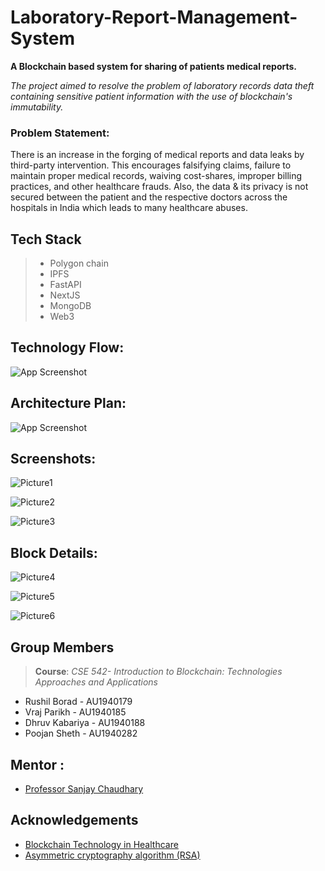 #  Laboratory-Report-Management-System

**A Blockchain based system for sharing of patients medical reports.** 

*The project aimed to resolve the problem of laboratory records data theft containing sensitive patient information with the use of blockchain's immutability.*

### Problem Statement:
There is an increase in the forging of medical reports and data leaks by third-party intervention. This encourages falsifying claims, failure to maintain proper medical records, waiving cost-shares, improper billing practices, and other healthcare frauds. 
Also, the data & its privacy is not secured between the patient and the respective doctors across the hospitals in India which leads to many healthcare abuses.

## Tech Stack
> - Polygon chain
> - IPFS 
> - FastAPI
> - NextJS 
> - MongoDB
> - Web3 



## Technology Flow:

![App Screenshot](https://user-images.githubusercontent.com/73428876/218509185-b47a4746-44a4-44ac-aeca-bbeaa212c55f.jpg)

## Architecture Plan:
![App Screenshot](https://user-images.githubusercontent.com/73428876/218509912-bdc3743e-7999-4b15-a646-2ddad01bb2e8.jpg)

## Screenshots:
![Picture1](https://user-images.githubusercontent.com/73428876/218510767-4a9a4545-2eb5-434c-9b93-969a9641b6cf.png)

![Picture2](https://user-images.githubusercontent.com/73428876/218510722-a8dc7b13-aa81-46ad-bec2-4e88ffc668a7.png)

![Picture3](https://user-images.githubusercontent.com/73428876/218510728-c211971e-e6bd-4e59-8ff2-65203082b9d7.png)

## Block Details:
![Picture4](https://user-images.githubusercontent.com/73428876/218512188-3cc0ca29-0a9d-4820-88d3-fc1f39d4d3da.png)

![Picture5](https://user-images.githubusercontent.com/73428876/218512195-ce5cdde5-87bc-4c01-99ba-266bbe90d02f.png)

![Picture6](https://user-images.githubusercontent.com/73428876/218512199-9e8fad2b-4471-4b66-b578-be4f15062a6e.png)

## Group Members

> __Course__: *CSE 542- Introduction to Blockchain: Technologies Approaches and Applications* 
- Rushil Borad - AU1940179
- Vraj Parikh - AU1940185
- Dhruv Kabariya - AU1940188  
- Poojan Sheth - AU1940282


## Mentor :
- [Professor Sanjay Chaudhary](https://ahduni.edu.in/academics/schools-centres/school-of-engineering-and-applied-science/people-1/sanjay-chaudhary/)


            




## Acknowledgements

 - [Blockchain Technology in Healthcare](https://www.mdpi.com/2076-3417/9/9/1736/htm)
 - [Asymmetric cryptography algorithm (RSA)](https://www.educative.io/answers/what-is-the-rsa-algorithm)

